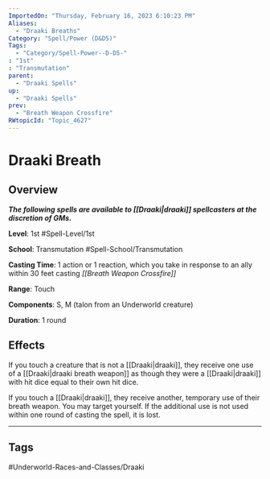 ```yaml
---
ImportedOn: "Thursday, February 16, 2023 6:10:23 PM"
Aliases:
  - "Draaki Breaths"
Category: "Spell/Power (D&D5)"
Tags:
  - "Category/Spell-Power--D-D5-"
: "1st"
: "Transmutation"
parent:
  - "Draaki Spells"
up:
  - "Draaki Spells"
prev:
  - "Breath Weapon Crossfire"
RWtopicId: "Topic_4627"
---
```

# Draaki Breath
## Overview
***The following spells are available to [[Draaki|draaki]] spellcasters at the discretion of GMs.***

**Level**: 1st
#Spell-Level/1st

**School**: Transmutation
#Spell-School/Transmutation

**Casting Time**: 1 action or 1 reaction, which you take in response to an ally within 30 feet casting *[[Breath Weapon Crossfire]]*

**Range**: Touch

**Components**: S, M (talon from an Underworld creature)

**Duration**: 1 round

## Effects
If you touch a creature that is not a [[Draaki|draaki]], they receive one use of a [[Draaki|draaki breath weapon]] as though they were a [[Draaki|draaki]] with hit dice equal to their own hit dice.

If you touch a [[Draaki|draaki]], they receive another, temporary use of their breath weapon. You may target yourself. If the additional use is not used within one round of casting the spell, it is lost.


---
## Tags
#Underworld-Races-and-Classes/Draaki

